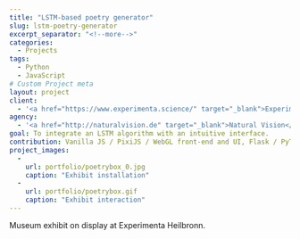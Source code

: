 ```yaml
---
title: "LSTM-based poetry generator"
slug: lstm-poetry-generator
excerpt_separator: "<!--more-->"
categories:
  - Projects
tags:
  - Python
  - JavaScript
# Custom Project meta
layout: project
client:
  - '<a href="https://www.experimenta.science/" target="_blank">Experimenta Heilbronn</a>'
agency:
  - '<a href="http://naturalvision.de" target="_blank">Natural Vision</a>'
goal: To integrate an LSTM algorithm with an intuitive interface.
contribution: Vanilla JS / PixiJS / WebGL front-end and UI, Flask / PyTorch back-end, pipeline integration.
project_images:
  - 
    url: portfolio/poetrybox_0.jpg
    caption: "Exhibit installation"
  - 
    url: portfolio/poetrybox.gif
    caption: "Exhibit interaction"
---
```

Museum exhibit on display at Experimenta Heilbronn.
